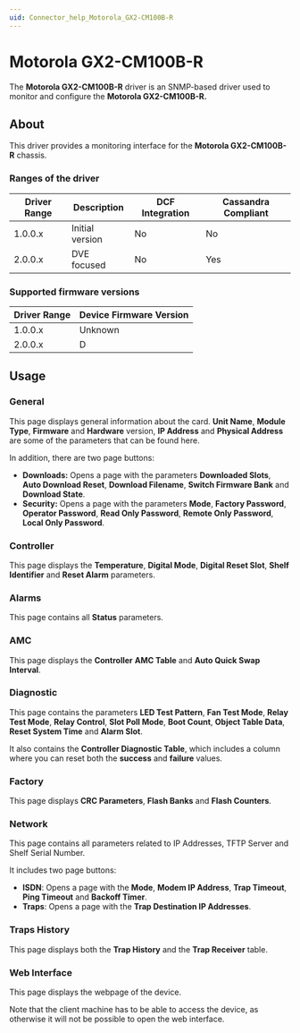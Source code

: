 ```yaml
---
uid: Connector_help_Motorola_GX2-CM100B-R
---
```


# Motorola GX2-CM100B-R

The **Motorola GX2-CM100B-R** driver is an SNMP-based driver used to monitor and configure the **Motorola GX2-CM100B-R.**

## About

This driver provides a monitoring interface for the **Motorola GX2-CM100B-R** chassis.

### Ranges of the driver

| **Driver Range** | **Description** | **DCF Integration** | **Cassandra Compliant** |
|------------------|-----------------|---------------------|-------------------------|
| 1.0.0.x          | Initial version | No                  | No                      |
| 2.0.0.x          | DVE focused     | No                  | Yes                     |

### Supported firmware versions

| **Driver Range** | **Device Firmware Version** |
|------------------|-----------------------------|
| 1.0.0.x          | Unknown                     |
| 2.0.0.x          | D                           |

## Usage

### General

This page displays general information about the card. **Unit Name**, **Module Type**, **Firmware** and **Hardware** version, **IP Address** and **Physical Address** are some of the parameters that can be found here.

In addition, there are two page buttons:

- **Downloads:** Opens a page with the parameters **Downloaded Slots**, **Auto Download Reset**, **Download Filename**, **Switch Firmware Bank** and **Download State**.
- **Security:** Opens a page with the parameters **Mode**, **Factory Password**, **Operator Password**, **Read Only Password**, **Remote Only Password**, **Local Only Password**.

### Controller

This page displays the **Temperature**, **Digital Mode**, **Digital Reset Slot**, **Shelf Identifier** and **Reset Alarm** parameters.

### Alarms

This page contains all **Status** parameters.

### AMC

This page displays the **Controller** **AMC Table** and **Auto Quick Swap Interval**.

### Diagnostic

This page contains the parameters **LED Test Pattern**, **Fan Test Mode**, **Relay Test Mode**, **Relay Control**, **Slot Poll Mode**, **Boot Count**, **Object Table Data**, **Reset System Time** and **Alarm Slot**.

It also contains the **Controller Diagnostic Table**, which includes a column where you can reset both the **success** and **failure** values.

### Factory

This page displays **CRC Parameters**, **Flash Banks** and **Flash Counters**.

### Network

This page contains all parameters related to IP Addresses, TFTP Server and Shelf Serial Number.

It includes two page buttons:

- **ISDN**: Opens a page with the **Mode**, **Modem IP Address**, **Trap Timeout**, **Ping Timeout** and **Backoff Timer**.
- **Traps**: Opens a page with the **Trap Destination IP Addresses**.

### Traps History

This page displays both the **Trap History** and the **Trap Receiver** table.

### Web Interface

This page displays the webpage of the device.

Note that the client machine has to be able to access the device, as otherwise it will not be possible to open the web interface.
